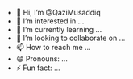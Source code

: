 - 👋 Hi, I’m @QaziMusaddiq
- 👀 I’m interested in ...
- 🌱 I’m currently learning ...
- 💞️ I’m looking to collaborate on ...
- 📫 How to reach me ...
- 😄 Pronouns: ...
- ⚡ Fun fact: ...

<!---
QaziMusaddiq/QaziMusaddiq is a ✨ special ✨ repository because its `README.md` (this file) appears on your GitHub profile.
You can click the Preview link to take a look at your changes.
--->
